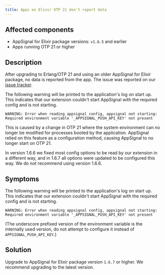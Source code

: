 ```yaml
---
title: Apps on Elixir OTP 21 don't report data
---
```


## Affected components

- AppSignal for Elixir package versions: `v1.6.5` and earlier
- Apps running OTP 21 or higher

## Description

After upgrading to Erlang/OTP 21 and using an older AppSignal for Elixir package, no data is reported from the app. The issue was reported on our [issue tracker](https://github.com/appsignal/appsignal-elixir/issues/365).

The following warning will be printed to the application's log on start up. This indicates that our extension couldn't start AppSignal with the required config and is not starting.

```
WARNING: Error when reading appsignal config, appsignal not starting: Required environment variable '_APPSIGNAL_PUSH_API_KEY' not present
```

This is caused by a change in OTP 21 where the system environment can no longer be modified for processes booted by the application. AppSignal relied on this feature as a configuration method, causing AppSignal to no longer start on OTP 21.

In version 1.6.6 we fixed most config options to be read by our extension in a different way, and in 1.6.7 all options were updated to be configured this way. We do not recommend using version 1.6.6.

## Symptoms

The following warning will be printed to the application's log on start up. This indicates that our extension couldn't start AppSignal with the required config and is not starting.

```
WARNING: Error when reading appsignal config, appsignal not starting: Required environment variable '_APPSIGNAL_PUSH_API_KEY' not present
```

(The underscore prefixed version of the environment variable is the internally used version, do not attempt to configure it instead of `APPSIGNAL_PUSH_API_KEY`.)

## Solution

Upgrade to AppSignal for Elixir package version `1.6.7` or higher. We recommend upgrading to the latest version.
